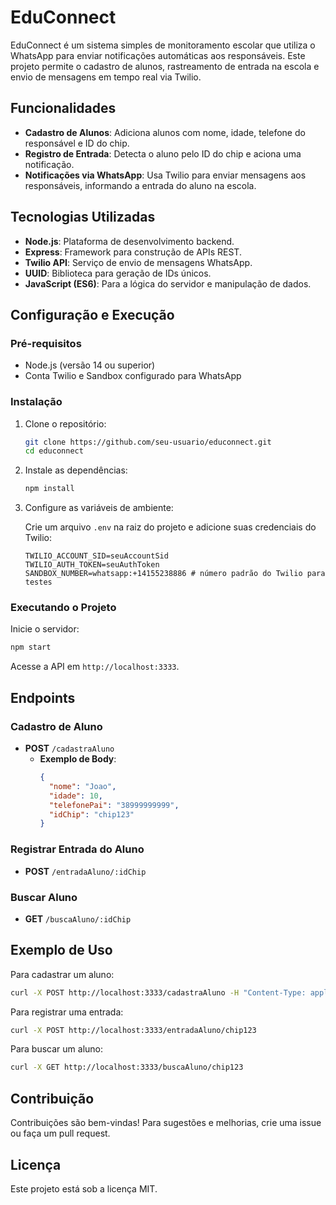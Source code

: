 # EduConnect

EduConnect é um sistema simples de monitoramento escolar que utiliza o WhatsApp para enviar notificações automáticas aos responsáveis. Este projeto permite o cadastro de alunos, rastreamento de entrada na escola e envio de mensagens em tempo real via Twilio.

## Funcionalidades

- **Cadastro de Alunos**: Adiciona alunos com nome, idade, telefone do responsável e ID do chip.
- **Registro de Entrada**: Detecta o aluno pelo ID do chip e aciona uma notificação.
- **Notificações via WhatsApp**: Usa Twilio para enviar mensagens aos responsáveis, informando a entrada do aluno na escola.

## Tecnologias Utilizadas

- **Node.js**: Plataforma de desenvolvimento backend.
- **Express**: Framework para construção de APIs REST.
- **Twilio API**: Serviço de envio de mensagens WhatsApp.
- **UUID**: Biblioteca para geração de IDs únicos.
- **JavaScript (ES6)**: Para a lógica do servidor e manipulação de dados.

## Configuração e Execução

### Pré-requisitos

- Node.js (versão 14 ou superior)
- Conta Twilio e Sandbox configurado para WhatsApp

### Instalação

1. Clone o repositório:

   ```bash
   git clone https://github.com/seu-usuario/educonnect.git
   cd educonnect
   ```

2. Instale as dependências:

   ```bash
   npm install
   ```

3. Configure as variáveis de ambiente:

   Crie um arquivo `.env` na raiz do projeto e adicione suas credenciais do Twilio:

   ```
   TWILIO_ACCOUNT_SID=seuAccountSid
   TWILIO_AUTH_TOKEN=seuAuthToken
   SANDBOX_NUMBER=whatsapp:+14155238886 # número padrão do Twilio para testes
   ```

### Executando o Projeto

Inicie o servidor:

```bash
npm start
```

Acesse a API em `http://localhost:3333`.

## Endpoints

### Cadastro de Aluno

- **POST** `/cadastraAluno`
  - **Exemplo de Body**:
    ```json
    {
      "nome": "Joao",
      "idade": 10,
      "telefonePai": "38999999999",
      "idChip": "chip123"
    }
    ```

### Registrar Entrada do Aluno

- **POST** `/entradaAluno/:idChip`

### Buscar Aluno

- **GET** `/buscaAluno/:idChip`

## Exemplo de Uso

Para cadastrar um aluno:

```bash
curl -X POST http://localhost:3333/cadastraAluno -H "Content-Type: application/json" -d '{"nome": "Joao", "idade": 10, "telefonePai": "38999999999", "idChip": "chip123"}'
```

Para registrar uma entrada:

```bash
curl -X POST http://localhost:3333/entradaAluno/chip123
```

Para buscar um aluno:

```bash
curl -X GET http://localhost:3333/buscaAluno/chip123
```

## Contribuição

Contribuições são bem-vindas! Para sugestões e melhorias, crie uma issue ou faça um pull request.

## Licença

Este projeto está sob a licença MIT. 

